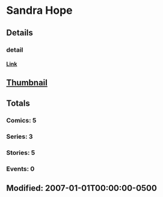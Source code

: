 # Sandra  Hope 
## Details
### detail
#### [Link](http://marvel.com/comics/creators/4106/sandra_hope?utm_campaign=apiRef&utm_source=225578a89fc76f3d20fbffda5d17a88d)
## [Thumbnail](http://i.annihil.us/u/prod/marvel/i/mg/b/40/image_not_available.jpg)
## Totals
### Comics: 5
### Series: 3
### Stories: 5
### Events: 0
## Modified: 2007-01-01T00:00:00-0500